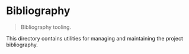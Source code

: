 # Bibliography

> Bibliography tooling.

This directory contains utilities for managing and maintaining the project bibliography.
